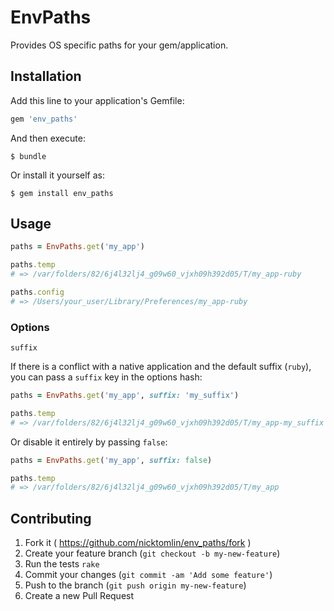 EnvPaths
===

Provides OS specific paths for your gem/application.

## Installation

Add this line to your application's Gemfile:

```ruby
gem 'env_paths'
```

And then execute:

    $ bundle

Or install it yourself as:

    $ gem install env_paths

## Usage

```ruby
paths = EnvPaths.get('my_app')

paths.temp
# => /var/folders/82/6j4l32lj4_g09w60_vjxh09h392d05/T/my_app-ruby

paths.config
# => /Users/your_user/Library/Preferences/my_app-ruby
```

### Options

`suffix`

If there is a conflict with a native application and the default suffix (`ruby`), you can pass a `suffix` key in the options hash:

```ruby
paths = EnvPaths.get('my_app', suffix: 'my_suffix')

paths.temp
# => /var/folders/82/6j4l32lj4_g09w60_vjxh09h392d05/T/my_app-my_suffix

```

Or disable it entirely by passing `false`:

```ruby
paths = EnvPaths.get('my_app', suffix: false)

paths.temp
# => /var/folders/82/6j4l32lj4_g09w60_vjxh09h392d05/T/my_app

```

## Contributing

1. Fork it ( https://github.com/nicktomlin/env_paths/fork )
2. Create your feature branch (`git checkout -b my-new-feature`)
3. Run the tests `rake`
4. Commit your changes (`git commit -am 'Add some feature'`)
5. Push to the branch (`git push origin my-new-feature`)
6. Create a new Pull Request

